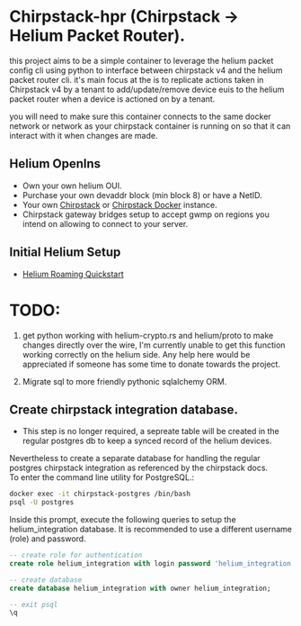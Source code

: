 # Chirpstack-hpr (Chirpstack -> Helium Packet Router).
<p>
this project aims to be a simple container to leverage the helium packet config cli using python to interface between chirpstack v4 and the helium packet router cli. it's main focus at the is to replicate actions taken in Chirpstack v4 by a tenant to add/update/remove device euis to the helium packet router when a device is actioned on by a tenant.</p>
<p>
you will need to make sure this container connects to the same docker network or network as your chirpstack container is running on so that it can interact with it when changes are made.
</p>

## Helium Openlns
- Own your own helium OUI.
- Purchase your own devaddr block (min block 8) or have a NetID.
- Your own [Chirpstack](https://github.com/chirpstack/chirpstack) or [Chirpstack Docker](https://github.com/chirpstack/chirpstack-docker) instance.
- Chirpstack gateway bridges setup to accept gwmp on regions you intend on allowing to connect to your server.

## Initial Helium Setup
- [Helium Roaming Quickstart](https://docs.helium.com/iot/lorawan-roaming/#roaming-quickstart)

# TODO:
1. get python working with helium-crypto.rs and helium/proto to make changes directly over the wire, I'm currently
unable to get this function working correctly on the helium side. Any help here would be appreciated if someone has
some time to donate towards the project.

2. Migrate sql to more friendly pythonic sqlalchemy ORM.

## Create chirpstack integration database.
- This step is no longer required, a sepreate table will be created in the regular postgres db to keep a synced record of
the helium devices.

Nevertheless to create a separate database for handling the regular postgres chirpstack integration as referenced by the
chirpstack docs.<br />
To enter the command line utility for PostgreSQL.:
```sh
docker exec -it chirpstack-postgres /bin/bash
psql -U postgres
```

Inside this prompt, execute the following queries to setup the helium_integration database. It is recommended to use a different username (role) and password.

```sql
-- create role for authentication
create role helium_integration with login password 'helium_integration';

-- create database
create database helium_integration with owner helium_integration;

-- exit psql
\q
```
